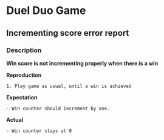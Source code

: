 # Duel Duo Game

## Incrementing score error report

### Description

**Win score is not incrementing properly when there is a win**

**Reproduction**

    1. Play game as usual, until a win is achieved

**Expectation**

    - Win counter should increment by one.

**Actual**

    - Win counter stays at 0
